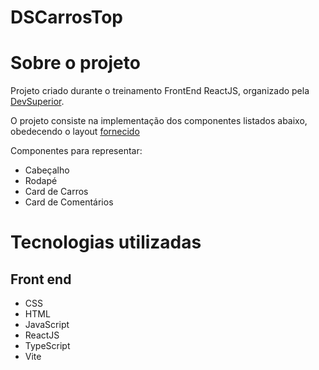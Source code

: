 # DSCarrosTop

# Sobre o projeto
Projeto criado durante o treinamento FrontEnd ReactJS, organizado pela [DevSuperior](https://devsuperior.com.br "Site da DevSuperior").

O projeto consiste na implementação dos componentes listados abaixo, obedecendo o layout [fornecido](https://www.figma.com/file/SGgxfyEMVs2gr04URFB75E/Desafio-Componentes-React?type=design&node-id=1-76&mode=design&t=Dtv9CWmZRGZKS2Dl-0)

Componentes para representar:

- Cabeçalho
- Rodapé
- Card de Carros
- Card de Comentários

# Tecnologias utilizadas
## Front end
- CSS
- HTML
- JavaScript
- ReactJS
- TypeScript
- Vite
